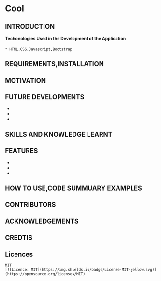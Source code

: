 # Cool
  ## INTRODUCTION

  #### Techonologies Used in the Development of the Application
    * HTML,CSS,Javascript,Bootstrap

  ## REQUIREMENTS,INSTALLATION 

  ## MOTIVATION

  ## FUTURE DEVELOPMENTS
  * 
  *
  * 

  ## SKILLS AND KNOWLEDGE LEARNT

  ## FEATURES
  *
  *
  * 

  ## HOW TO USE,CODE SUMMUARY EXAMPLES
  ## CONTRIBUTORS
  ## ACKNOWLEDGEMENTS
  ## CREDTIS
  ## Licences
    MIT
    [![Licence: MIT](https://img.shields.io/badge/License-MIT-yellow.svg)](https://opensource.org/licenses/MIT)
